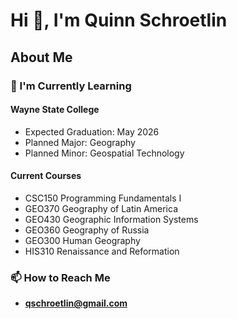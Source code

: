 # Hi 👋, I'm Quinn Schroetlin
## About Me
### 🏦 I'm Currently Learning
#### Wayne State College
- Expected Graduation: May 2026
- Planned Major: Geography
- Planned Minor: Geospatial Technology
#### Current Courses
- CSC150 Programming Fundamentals I
- GEO370 Geography of Latin America
- GEO430 Geographic Information Systems
- GEO360 Geography of Russia
- GEO300 Human Geography
- HIS310 Renaissance and Reformation

### 📫 How to Reach Me
- **qschroetlin@gmail.com**
